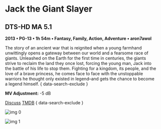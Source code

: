 # Jack the Giant Slayer

## DTS-HD MA 5.1

**2013 • PG-13 • 1h 54m • Fantasy, Family, Action, Adventure • aron7awol**

The story of an ancient war that is reignited when a young farmhand unwittingly opens a gateway between our world and a fearsome race of giants. Unleashed on the Earth for the first time in centuries, the giants strive to reclaim the land they once lost, forcing the young man, Jack into the battle of his life to stop them. Fighting for a kingdom, its people, and the love of a brave princess, he comes face to face with the unstoppable warriors he thought only existed in legend–and gets the chance to become a legend himself.
{ data-search-exclude }

**MV Adjustment:** -5 dB

[Discuss](https://www.avsforum.com/threads/bass-eq-for-filtered-movies.2995212/post-56898534)  [TMDB](81005)
{ data-search-exclude }

![img 0](https://i.imgur.com/In80CaQ.jpg)

![img 1](https://i.imgur.com/FEUS5Np.png)

